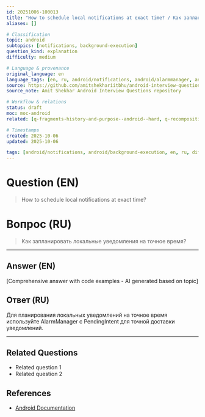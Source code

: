 ```yaml
---
id: 20251006-100013
title: "How to schedule local notifications at exact time? / Как запланировать локальные уведомления на точное время?"
aliases: []

# Classification
topic: android
subtopics: [notifications, background-execution]
question_kind: explanation
difficulty: medium

# Language & provenance
original_language: en
language_tags: [en, ru, android/notifications, android/alarmmanager, android/scheduling, difficulty/medium]
source: https://github.com/amitshekhariitbhu/android-interview-questions
source_note: Amit Shekhar Android Interview Questions repository

# Workflow & relations
status: draft
moc: moc-android
related: [q-fragments-history-and-purpose--android--hard, q-recomposition-choreographer--android--hard, q-which-event-is-called-when-user-touches-screen--android--medium]

# Timestamps
created: 2025-10-06
updated: 2025-10-06

tags: [android/notifications, android/background-execution, en, ru, difficulty/medium]
---
```


# Question (EN)
> How to schedule local notifications at exact time?
# Вопрос (RU)
> Как запланировать локальные уведомления на точное время?

---

## Answer (EN)

[Comprehensive answer with code examples - AI generated based on topic]

## Ответ (RU)

Для планирования локальных уведомлений на точное время используйте AlarmManager с PendingIntent для точной доставки уведомлений.


---

## Related Questions
- Related question 1
- Related question 2

## References
- [Android Documentation](https://developer.android.com)
